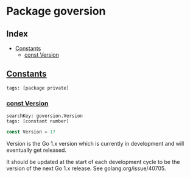 # Package goversion

## Index

* [Constants](#const)
    * [const Version](#Version)


## <a id="const" href="#const">Constants</a>

```
tags: [package private]
```

### <a id="Version" href="#Version">const Version</a>

```
searchKey: goversion.Version
tags: [constant number]
```

```Go
const Version = 17
```

Version is the Go 1.x version which is currently in development and will eventually get released. 

It should be updated at the start of each development cycle to be the version of the next Go 1.x release. See golang.org/issue/40705. 

